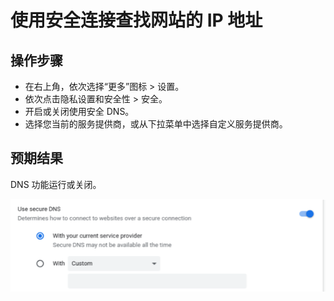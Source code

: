 # 使用安全连接查找网站的 IP 地址

## 操作步骤

- 在右上角，依次选择“更多”图标 > 设置。
- 依次点击隐私设置和安全性 > 安全。
- 开启或关闭使用安全 DNS。
- 选择您当前的服务提供商，或从下拉菜单中选择自定义服务提供商。

## 预期结果

DNS 功能运行或关闭。

![使用安全连接查找网站的IP地址-1](./img/使用安全连接查找网站的IP地址-1.png)
